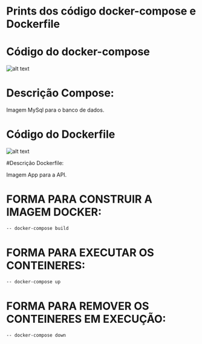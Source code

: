 # Prints dos código docker-compose e Dockerfile

# Código do docker-compose
![alt text](.imagens/compose.png)

# Descrição Compose:

Imagem MySql para o banco de dados.


# Código do Dockerfile
![alt text](.imagens/dockerfile.png)

#Descrição Dockerfile:

 Imagem App para a API.


 # FORMA PARA CONSTRUIR A IMAGEM DOCKER:
````bash
-- docker-compose build
````
 # FORMA PARA EXECUTAR OS CONTEINERES:
````bash
-- docker-compose up
````
 # FORMA PARA REMOVER OS CONTEINERES EM EXECUÇÃO:
````bash
-- docker-compose down
````